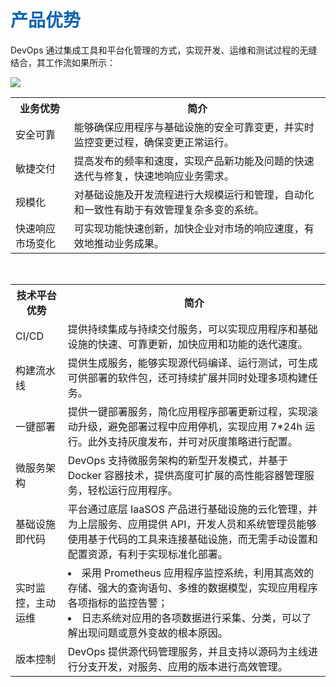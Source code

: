 <h1><font color=#0d65b1>产品优势</font></h1> 
<p>DevOps 通过集成工具和平台化管理的方式，实现开发、运维和测试过程的无缝结合，其工作流如果所示：</p>
<img src="http://upload.ouliu.net/i/20171110094029iesb6.png"  class="mark-l"/>

<table>
	<tr>
		<th>业务优势</th>
		<th>简介</th>
	</tr>
	<tr>
		<td class="title">安全可靠</td>
		<td>能够确保应用程序与基础设施的安全可靠变更，并实时监控变更过程，确保变更正常运行。</td>
	</tr>
	<tr>
		<td class="title">敏捷交付</td>
		<td>提高发布的频率和速度，实现产品新功能及问题的快速迭代与修复，快速地响应业务需求。</td>
	</tr>
	<tr>
		<td class="title">规模化</td>
		<td>对基础设施及开发流程进行大规模运行和管理，自动化和一致性有助于有效管理复杂多变的系统。</td>
	</tr>
	<tr>
		<td class="title">快速响应市场变化</td>
		<td>可实现功能快速创新，加快企业对市场的响应速度，有效地推动业务成果。</td>
	</tr>
</table>

<br>
<table>
	<tr>
		<th>技术平台优势</th>
		<th>简介</th>
	</tr>
	<tr>
		<td class="title">CI/CD</td>
		<td>提供持续集成与持续交付服务，可以实现应用程序和基础设施的快速、可靠更新，加快应用和功能的迭代速度。</td>
	</tr>
	<tr>
		<td class="title">构建流水线</td>
		<td>提供生成服务，能够实现源代码编译、运行测试，可生成可供部署的软件包，还可持续扩展并同时处理多项构建任务。</td>
	</tr>
	<tr>
		<td class="title">一键部署</td>
		<td>提供一键部署服务，简化应用程序部署更新过程，实现滚动升级，避免部署过程中应用停机，实现应用 7*24h 运行。此外支持灰度发布，并可对灰度策略进行配置。</td>
	</tr>
	<tr>
		<td class="title">微服务架构</td>
		<td>DevOps 支持微服务架构的新型开发模式，并基于 Docker 容器技术，提供高度可扩展的高性能容器管理服务，轻松运行应用程序。</td>
	</tr>
	<tr>
		<td class="title">基础设施即代码</td>
		<td>平台通过底层 IaaSOS 产品进行基础设施的云化管理，并为上层服务、应用提供 API，开发人员和系统管理员能够使用基于代码的工具来连接基础设施，而无需手动设置和配置资源，有利于实现标准化部署。</td>
	</tr>
	<tr>
		<td class="title">实时监控，主动运维</td>
		<td><li>采用 Prometheus 应用程序监控系统，利用其高效的存储、强大的查询语句、多维的数据模型，实现应用程序各项指标的监控告警；</li><li>日志系统对应用的各项数据进行采集、分类，可以了解出现问题或意外变故的根本原因。</li></td>
	</tr>
	<tr>
		<td class="title">版本控制</td>
		<td>DevOps 提供源代码管理服务，并且支持以源码为主线进行分支开发，对服务、应用的版本进行高效管理。</td>
	</tr>
</table>

